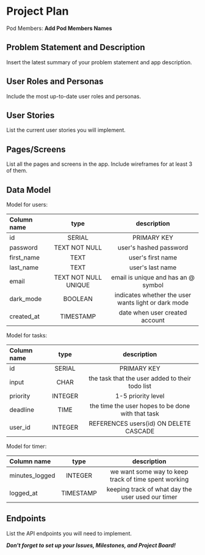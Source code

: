 # Project Plan

Pod Members: **Add Pod Members Names**

## Problem Statement and Description

Insert the latest summary of your problem statement and app description.

## User Roles and Personas

Include the most up-to-date user roles and personas.

## User Stories

List the current user stories you will implement.

## Pages/Screens

List all the pages and screens in the app. Include wireframes for at least 3 of them.

## Data Model

Model for users: 

| **Column name** | **type** | **description** |
| :----         | :---:      | :---:         |
| id        | SERIAL | PRIMARY KEY |
| password |  TEXT NOT NULL | user's hashed password |
| first_name | TEXT | user's first name |
| last_name |  TEXT | user's last name |
| email | TEXT NOT NULL UNIQUE | email is unique and has an @ symbol |
| dark_mode | BOOLEAN | indicates whether the user wants light or dark mode | 
| created_at |  TIMESTAMP | date when user created account |

Model for tasks:

| **Column name** | **type** | **description** |
| :----         | :---:      | :---:         |
| id        | SERIAL | PRIMARY KEY |
| input | CHAR | the task that the user added to their todo list |
| priority | INTEGER | 1-5 priority level |
| deadline | TIME | the time the user hopes to be done with that task |
| user_id | INTEGER | REFERENCES users(id) ON DELETE CASCADE |

Model for timer: 

| **Column name** | **type** | **description** |
| :----         | :---:      | :---:         |
| minutes_logged | INTEGER | we want some way to keep track of time spent working | 
| logged_at | TIMESTAMP | keeping track of what day the user used our timer | 




## Endpoints

List the API endpoints you will need to implement.

***Don't forget to set up your Issues, Milestones, and Project Board!***
